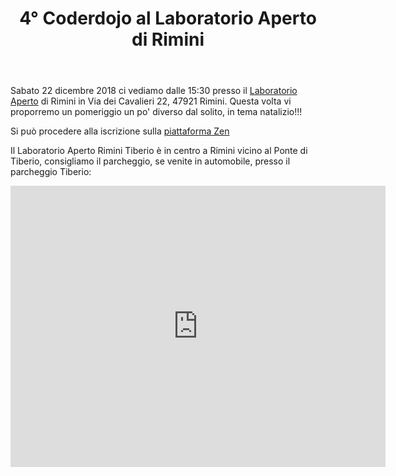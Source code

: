 ﻿---
layout: page
sidebar: right
subheadline: Eventi
title:  "4° Coderdojo al Laboratorio Aperto di Rimini"
teaser: "Il 22 dicembre 2018 il Coderdojo Rimini torna al laboratorio aperto per il Dojo di Natale"
breadcrumb: true
categories:
    - eventi
image:
    thumb: coderdojo-laboratorio-Natale-2018-thumb.jpg
    title: coderdojo-laboratorio-Natale-2018-post.jpg
    homepage: coderdojo-laboratorio-Natale-2018-home.jpg
header:
    image_fullwidth: "scratch-lab.jpg"
    caption:
comments: true
show_meta: true
tags:
    - eventi


---
Sabato 22 dicembre 2018 ci vediamo dalle 15:30 presso il [Laboratorio Aperto](http://laboratorioaperto.comune.rimini.it) di Rimini in Via dei Cavalieri 22, 47921 Rimini. Questa volta vi proporremo un pomeriggio un po' diverso dal solito, in tema natalizio!!!

Si può procedere alla iscrizione sulla [piattaforma Zen](https://zen.coderdojo.com/events/58159034-ab37-4ec8-907f-88d440664255/)

Il Laboratorio Aperto Rimini Tiberio è in centro a Rimini vicino al Ponte di Tiberio, consigliamo il parcheggio, se venite in automobile, presso il parcheggio Tiberio:
<iframe src="https://www.google.com/maps/embed?pb=!1m18!1m12!1m3!1d2866.959361511206!2d12.564301251683695!3d44.06354777900686!2m3!1f0!2f0!3f0!3m2!1i1024!2i768!4f13.1!3m3!1m2!1s0x132cc336cd47bf51%3A0xe581edc948251a2e!2sLaboratorio+Aperto+Rimini+Tiberio!5e0!3m2!1sen!2sit!4v1537536736653" width="600" height="450" frameborder="0" style="border:0" allowfullscreen></iframe>
